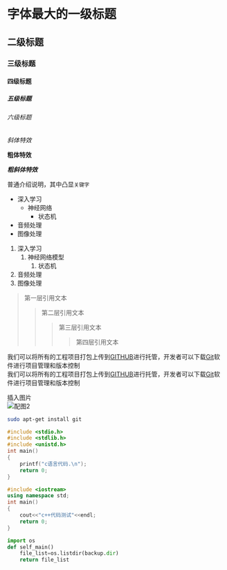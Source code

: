 # 字体最大的一级标题

## 二级标题

### 三级标题

#### 四级标题

##### 五级标题

###### 六级标题

*斜体特效*

**粗体特效**

***粗斜体特效***

普通介绍说明，其中凸显`关键字`

* 深入学习
  * 神经网络
    * 状态机
* 音频处理
* 图像处理

1. 深入学习
	1. 神经网络模型
		1. 状态机
2. 音频处理
3. 图像处理

> 第一层引用文本
>> 第二层引用文本
>>> 第三层引用文本
>>>> 第四层引用文本

我们可以将所有的工程项目打包上传到[GITHUB](https://www.github.com "GitHub官方网站")进行托管，开发者可以下载[Git](https://git-scm.com/downloads "Git下载入口")软件进行项目管理和版本控制</br>
我们可以将所有的工程项目打包上传到[GITHUB][1]进行托管，开发者可以下载[Git][2]软件进行项目管理和版本控制

[1]:https://www.github.com "GitHub官方网站"
[2]:https://git-scm.com/downloads "Git下载入口"

插入图片<br>
![配图2](https://i.loli.net/2021/11/26/Dj6lB3gSxPibutq.png)

```bash
sudo apt-get install git
```

```c
#include <stdio.h>
#include <stdlib.h>
#include <unistd.h>
int main()
{
	printf("c语言代码.\n");
	return 0;
}
```

```cpp
#include <iostream>
using namespace std;
int main()
{
	cout<<"c++代码测试"<<endl;
	return 0;
}
```

```python
import os
def self_main()
	file_list=os.listdir(backup.dir)
	return file_list
```

